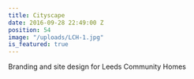 ```yaml
---
title: Cityscape
date: 2016-09-28 22:49:00 Z
position: 54
image: "/uploads/LCH-1.jpg"
is_featured: true
---
```


Branding and site design for Leeds Community Homes